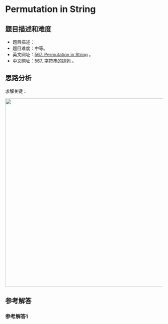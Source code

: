 # Permutation in String

## 题目描述和难度
+ 题目描述：
+ 题目难度：中等。
+ 英文网址：[567. Permutation in String](https://leetcode.com/problems/permutation-in-string/description/)  。
+ 中文网址：[567. 字符串的排列](https://leetcode-cn.com/problems/permutation-in-string/description/)  。
## 思路分析
求解关键：

<img src="https://liweiwei1419.github.io/images/leetcode-solution/" width="600">

## 参考解答
### 参考解答1

```java

```
